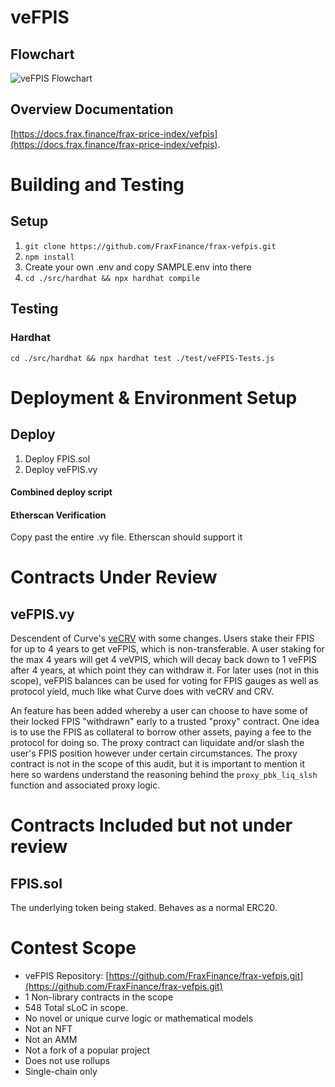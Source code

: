 # veFPIS
## Flowchart
![veFPIS Flowchart](flowchart.svg)
## Overview Documentation
[https://docs.frax.finance/frax-price-index/vefpis](https://docs.frax.finance/frax-price-index/vefpis).


<!-- //////////////////////////////////////////////////////////////// -->
# Building and Testing
## Setup
1) ```git clone https://github.com/FraxFinance/frax-vefpis.git```
2) ```npm install```
3) Create your own .env and copy SAMPLE.env into there
4) ```cd ./src/hardhat && npx hardhat compile```

## Testing
### Hardhat
```cd ./src/hardhat && npx hardhat test ./test/veFPIS-Tests.js```


<!-- //////////////////////////////////////////////////////////////// -->
# Deployment & Environment Setup
## Deploy
1) Deploy FPIS.sol
2) Deploy veFPIS.vy

#### Combined deploy script


#### Etherscan Verification
Copy past the entire .vy file. Etherscan should support it

<!-- //////////////////////////////////////////////////////////////// -->
# Contracts Under Review
## veFPIS.vy
Descendent of Curve's [veCRV](https://curve.readthedocs.io/dao-vecrv.html) with some changes. Users stake their FPIS for up to 4 years to get veFPIS, which is non-transferable. A user staking for the max 4 years will get 4 veVPIS, which will decay back down to 1 veFPIS after 4 years, at which point they can withdraw it. For later uses (not in this scope), veFPIS balances can be used for voting for FPIS gauges as well as protocol yield, much like what Curve does with veCRV and CRV. 

An feature has been added whereby a user can choose to have some of their locked FPIS "withdrawn" early to a trusted "proxy" contract. One idea is to use the FPIS as collateral to borrow other assets, paying a fee to the protocol for doing so. The proxy contract can liquidate and/or slash the user's FPIS position however under certain circumstances. The proxy contract is not in the scope of this audit, but it is important to mention it here so wardens understand the reasoning behind the ```proxy_pbk_liq_slsh``` function and associated proxy logic.


<!-- //////////////////////////////////////////////////////////////// -->
# Contracts Included but not under review
## FPIS.sol
The underlying token being staked. Behaves as a normal ERC20.

<!-- //////////////////////////////////////////////////////////////// -->
# Contest Scope
- veFPIS Repository: [https://github.com/FraxFinance/frax-vefpis.git](https://github.com/FraxFinance/frax-vefpis.git)
- 1 Non-library contracts in the scope
- 548 Total sLoC in scope.
- No novel or unique curve logic or mathematical models
- Not an NFT
- Not an AMM
- Not a fork of a popular project
- Does not use rollups
- Single-chain only